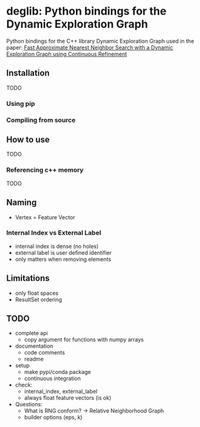 # deglib: Python bindings for the Dynamic Exploration Graph

Python bindings for the C++ library Dynamic Exploration Graph used in the paper:
[Fast Approximate Nearest Neighbor Search with a Dynamic Exploration Graph using Continuous Refinement](https://arxiv.org/abs/2307.10479)

## Installation
TODO

### Using pip

### Compiling from source

## How to use
TODO

### Referencing c++ memory
TODO

## Naming
- Vertex = Feature Vector

### Internal Index vs External Label
- internal index is dense (no holes)
- external label is user defined identifier
- only matters when removing elements

## Limitations
- only float spaces
- ResultSet ordering

## TODO
- complete api
  - copy argument for functions with numpy arrays
- documentation
  - code comments
  - readme
- setup
  - make pypi/conda package
  - continuous integration
- check:
  - internal_index, external_label
  - always float feature vectors (is ok)
- Questions:
  - What is RNG conform? -> Relative Neighborhood Graph
  - builder options (eps, k)
